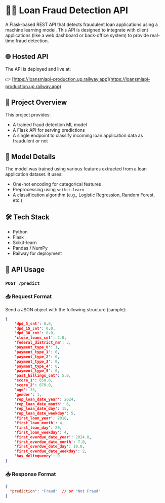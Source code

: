 # 🕵️‍♂️ Loan Fraud Detection API

A Flask-based REST API that detects fraudulent loan applications using a machine learning model. This API is designed to integrate with client applications (like a web dashboard or back-office system) to provide real-time fraud detection.

## 🌐 Hosted API

The API is deployed and live at:

👉 [https://loansmlapi-production.up.railway.app](https://loansmlapi-production.up.railway.app)

## 📂 Project Overview

This project provides:
- A trained fraud detection ML model
- A Flask API for serving predictions
- A single endpoint to classify incoming loan application data as fraudulent or not

## 🧠 Model Details

The model was trained using various features extracted from a loan application dataset. It uses:
- One-hot encoding for categorical features
- Preprocessing using `scikit-learn`
- A classification algorithm (e.g., Logistic Regression, Random Forest, etc.) 

## 🛠️ Tech Stack

- Python
- Flask
- Scikit-learn
- Pandas / NumPy
- Railway for deployment

## 🔧 API Usage 
### `POST /predict`


### 📥 Request Format

Send a JSON object with the following structure (sample):

```json
{
    'dpd_5_cnt': 0.0,
    'dpd_15_cnt': 0.0,
    'dpd_30_cnt': 0.0,
    'close_loans_cnt': 2.0,
    'federal_district_nm': 3,
    'payment_type_0': 1,
    'payment_type_1': 0,
    'payment_type_2': 0,
    'payment_type_3': 0,
    'payment_type_4': 0,
    'payment_type_5': 0,
    'past_billings_cnt': 5.0,
    'score_1': 650.0,
    'score_2': 670.0,
    'age': 35,
    'gender': 1,
    'rep_loan_date_year': 2024,
    'rep_loan_date_month': 6,
    'rep_loan_date_day': 15,
    'rep_loan_date_weekday': 5,
    'first_loan_year': 2018,
    'first_loan_month': 4,
    'first_loan_day': 20,
    'first_loan_weekday': 4,
    'first_overdue_date_year': 2024.0,
    'first_overdue_date_month': 7.0,
    'first_overdue_date_day': 10.0,
    'first_overdue_date_weekday': 2,
    'has_delinquency': 0
}
```

### 📥 Response Format
```json
{
  "prediction": "Fraud"  // or "Not Fraud"
}
```
